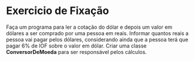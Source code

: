 <h1>Exercicio de Fixação</h1>
<p>
    Faça um programa para ler a cotação do dólar e depois um valor em dólares a ser comprado por uma pessoa em reais. 
    Informar quantos reais a pessoa vai pagar pelos dólares, considerando ainda que a pessoa terá que pagar 6% de IOF
    sobre o valor em dólar. Criar uma classe <strong>ConversorDeMoeda</strong> para ser responsável pelos cálculos.
</p>